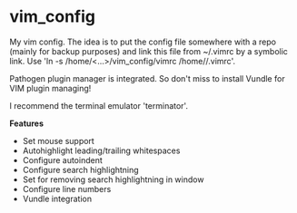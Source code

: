 # vim_config

My vim config. The idea is to put the config file somewhere with a repo (mainly for backup purposes) and link this file from ~/.vimrc by a symbolic link. Use 'ln -s /home/<...>/vim_config/vimrc /home/<user>/.vimrc'.

Pathogen plugin manager is integrated. So don't miss to install Vundle for VIM plugin managing!

I recommend the terminal emulator 'terminator'.

**Features**

- Set mouse support  
- Autohighlight leading/trailing whitespaces  
- Configure autoindent  
- Configure search highlightning  
- Set <Space> for removing search highlightning in window  
- Configure line numbers  
- Vundle integration  

